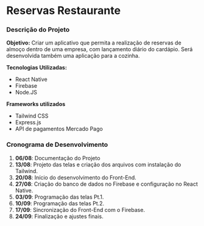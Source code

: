 # Reservas Restaurante

### Descrição do Projeto

**Objetivo:**
Criar um aplicativo que permita a realização de reservas de almoço dentro de uma empresa, com lançamento diário do cardápio. Será desenvolvida também uma aplicação para a cozinha.

**Tecnologias Utilizadas:**
- React Native
- Firebase
- Node.JS

**Frameworks utilizados**
- Tailwind CSS
- Express.js
- API de pagamentos Mercado Pago

### Cronograma de Desenvolvimento

1. **06/08**: Documentação do Projeto
2. **13/08**: Projeto das telas e criação dos arquivos com instalação do Tailwind.
3. **20/08**: Início do desenvolvimento do Front-End.
4. **27/08**: Criação do banco de dados no Firebase e configuração no React Native.
5. **03/09**: Programação das telas Pt.1.
6. **10/09**: Programação das telas Pt.2.
7. **17/09**: Sincronização do Front-End com o Firebase.
8. **24/09**: Finalização e ajustes finais.

